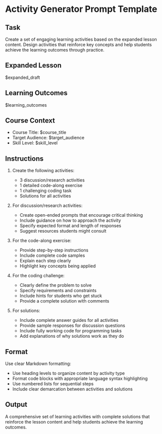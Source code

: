 # Activity Generator Prompt Template

## Task
Create a set of engaging learning activities based on the expanded lesson content. Design activities that reinforce key concepts and help students achieve the learning outcomes through practice.

## Expanded Lesson
$expanded_draft

## Learning Outcomes
$learning_outcomes

## Course Context
- Course Title: $course_title
- Target Audience: $target_audience
- Skill Level: $skill_level

## Instructions
1. Create the following activities:
   - 3 discussion/research activities
   - 1 detailed code-along exercise
   - 1 challenging coding task
   - Solutions for all activities

2. For discussion/research activities:
   - Create open-ended prompts that encourage critical thinking
   - Include guidance on how to approach the activity
   - Specify expected format and length of responses
   - Suggest resources students might consult

3. For the code-along exercise:
   - Provide step-by-step instructions
   - Include complete code samples
   - Explain each step clearly
   - Highlight key concepts being applied

4. For the coding challenge:
   - Clearly define the problem to solve
   - Specify requirements and constraints
   - Include hints for students who get stuck
   - Provide a complete solution with comments

5. For solutions:
   - Include complete answer guides for all activities
   - Provide sample responses for discussion questions
   - Include fully working code for programming tasks
   - Add explanations of why solutions work as they do

## Format
Use clear Markdown formatting:
- Use heading levels to organize content by activity type
- Format code blocks with appropriate language syntax highlighting
- Use numbered lists for sequential steps
- Include clear demarcation between activities and solutions

## Output
A comprehensive set of learning activities with complete solutions that reinforce the lesson content and help students achieve the learning outcomes.
